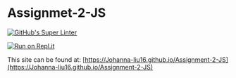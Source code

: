 # Assignmet-2-JS

[![GitHub's Super Linter](https://github.com/Johanna-liu16/Assignment-2-JS/workflows/GitHub's%20Super%20Linter/badge.svg)](https://github.com/Johanna-liu16/Assignment-2-JS/actions)

[![Run on Repl.it](https://repl.it/badge/github/Johanna-liu16/Assignment-2-JS)](https://repl.it/github/Johanna-liu16/Assignment-2-JS)

This site can be found at: [https://Johanna-liu16.github.io/Assignment-2-JS](https://Johanna-liu16.github.io/Assignment-2-JS)
